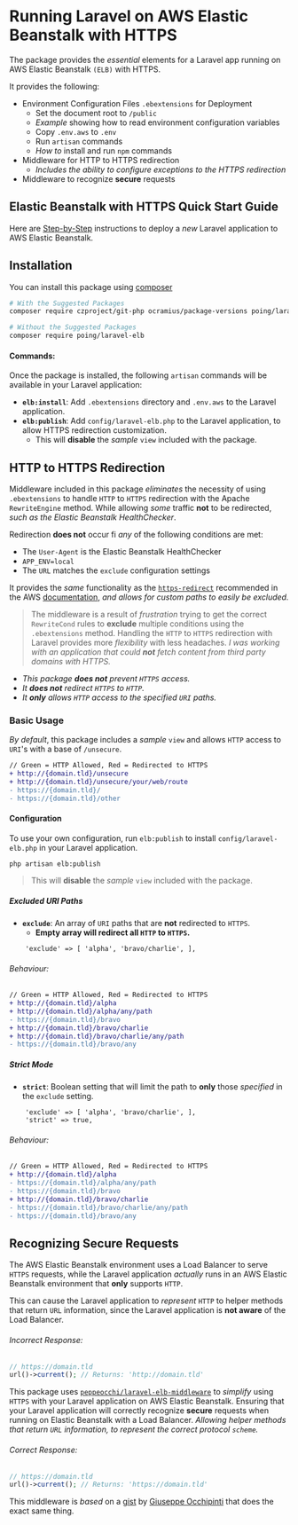 # Running Laravel on AWS Elastic Beanstalk with HTTPS

The package provides the *essential* elements for a Laravel app running on AWS Elastic Beanstalk `(ELB)` with HTTPS.

It provides the following:

* Environment Configuration Files `.ebextensions` for Deployment 
  * Set the document root to `/public`
  * *Example* showing how to read environment configuration variables
  * Copy `.env.aws` to `.env`
  * Run `artisan` commands
  * *How to* install and run `npm` commands
* Middleware for HTTP to HTTPS redirection
  * *Includes the ability to configure exceptions to the HTTPS redirection*
* Middleware to recognize **secure** requests

## Elastic Beanstalk with HTTPS Quick Start Guide

Here are [Step-by-Step](GUIDE.md) instructions to deploy a *new* Laravel application to AWS Elastic Beanstalk.

## Installation

You can install this package using [composer](https://getcomposer.org/)
```sh
# With the Suggested Packages
composer require czproject/git-php ocramius/package-versions poing/laravel-elb

# Without the Suggested Packages
composer require poing/laravel-elb
```

#### Commands:
Once the package is installed, the following `artisan` commands will be available in your Laravel application:

* **`elb:install`**: Add `.ebextensions` directory and `.env.aws` to the Laravel application.
* **`elb:publish`**: Add `config/laravel-elb.php` to the Laravel application, to allow HTTPS redirection customization.
  * This will **disable** the *sample* `view` included with the package.
  

## HTTP to HTTPS Redirection

Middleware included in this package *eliminates* the necessity of using `.ebextensions` to handle `HTTP` to `HTTPS` redirection with the Apache `RewriteEngine` method.  While allowing *some* traffic **not** to be redirected, *such as the Elastic Beanstalk HealthChecker*.

Redirection **does not** occur fi *any* of the following conditions are met:

* The `User-Agent` is the Elastic Beanstalk HealthChecker
* `APP_ENV=local`
* The `URL` matches the `exclude` configuration settings

It provides the *same* functionality as the [`https-redirect`](https://github.com/awsdocs/elastic-beanstalk-samples/blob/master/configuration-files/aws-provided/security-configuration/https-redirect/php/https-redirect-php.config) recommended in the AWS [documentation](https://docs.aws.amazon.com/elasticbeanstalk/latest/dg/configuring-https-httpredirect.html), *and allows for custom paths to easily be excluded.*

> The middleware is a result of *frustration* trying to get the correct `RewriteCond` rules to **exclude** multiple conditions using the `.ebextensions` method.  Handling the `HTTP` to `HTTPS` redirection with Laravel provides more *flexibility* with less headaches.  *I was working with an application that could **not** fetch content from third party domains with HTTPS.*

* *This package **does not** prevent `HTTPS` access.*
* *It **does not** redirect `HTTPS` to `HTTP`.*
* *It **only** allows `HTTP` access to the specified `URI` paths.*

### Basic Usage

*By default*, this package includes a *sample* `view` and allows `HTTP` access to `URI`'s with a base of `/unsecure`.

```diff
// Green = HTTP Allowed, Red = Redirected to HTTPS
+ http://{domain.tld}/unsecure
+ http://{domain.tld}/unsecure/your/web/route
- https://{domain.tld}/
- https://{domain.tld}/other
```

#### Configuration

To use your own configuration, run `elb:publish` to install `config/laravel-elb.php` in your Laravel application.  

```
php artisan elb:publish
```

> This will **disable** the *sample* `view` included with the package.

##### Excluded URI Paths

* **`exclude`**: An array of `URI` paths that are **not** redirected to `HTTPS`.
  * **Empty array will redirect all `HTTP` to `HTTPS`.**

```
    'exclude' => [ 'alpha', 'bravo/charlie', ],
```
###### Behaviour:
```diff
// Green = HTTP Allowed, Red = Redirected to HTTPS
+ http://{domain.tld}/alpha
+ http://{domain.tld}/alpha/any/path
- https://{domain.tld}/bravo
+ http://{domain.tld}/bravo/charlie
+ http://{domain.tld}/bravo/charlie/any/path
- https://{domain.tld}/bravo/any
```

##### Strict Mode

* **`strict`**: Boolean setting that will limit the path to **only** those *specified* in the `exclude` setting.

```
    'exclude' => [ 'alpha', 'bravo/charlie', ],
    'strict' => true,
```
###### Behaviour:
```diff
// Green = HTTP Allowed, Red = Redirected to HTTPS
+ http://{domain.tld}/alpha
- https://{domain.tld}/alpha/any/path
- https://{domain.tld}/bravo
+ http://{domain.tld}/bravo/charlie
- https://{domain.tld}/bravo/charlie/any/path
- https://{domain.tld}/bravo/any
```

## Recognizing Secure Requests

The AWS Elastic Beanstalk environment uses a Load Balancer to serve `HTTPS` requests, while the Laravel application *actually* runs in an AWS Elastic Beanstalk environment that **only** supports `HTTP`.

This can cause the Laravel application to *represent* `HTTP` to helper methods that return `URL` information, since the Laravel application is **not aware** of the Load Balancer.

###### Incorrect Response:
```php
// https://domain.tld
url()->current(); // Returns: 'http://domain.tld'
```

This package uses [`peppeocchi/laravel-elb-middleware`](https://github.com/peppeocchi/laravel-elb-middleware) to *simplify* using `HTTPS` with your Laravel application on AWS Elastic Beanstalk.  Ensuring that your Laravel application will correctly recognize **secure** requests when running on Elastic Beanstalk with a Load Balancer.  *Allowing helper methods that return `URL` information, to represent the correct protocol `scheme`.*

###### Correct Response:
```php
// https://domain.tld
url()->current(); // Returns: 'https://domain.tld'
```

This middleware is *based* on a [gist](https://gist.github.com/peppeocchi/4f522663d7e88029daeba833c835df3d) by [Giuseppe Occhipinti](https://github.com/peppeocchi) that does the exact same thing.



